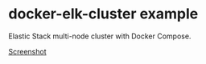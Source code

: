 # docker-elk-cluster example
Elastic Stack multi-node cluster with Docker Compose.

[Screenshot](multi-node-elk-cluster.png)
